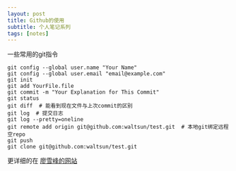 ```yaml
---
layout: post
title: Github的使用
subtitle: 个人笔记系列
tags: [notes]
---
```


一些常用的git指令

```
git config --global user.name "Your Name"
git config --global user.email "email@example.com"
git init
git add YourFile.file
git commit -m "Your Explanation for This Commit"
git status
git diff  # 能看到现在文件与上次commit的区别
git log  # 提交日志
git log --pretty=oneline
git remote add origin git@github.com:waltsun/test.git  # 本地git绑定远程空repo
git push
git clone git@github.com:waltsun/test.git
```

更详细的在 [廖雪峰的网站](https://www.liaoxuefeng.com/wiki/896043488029600)
